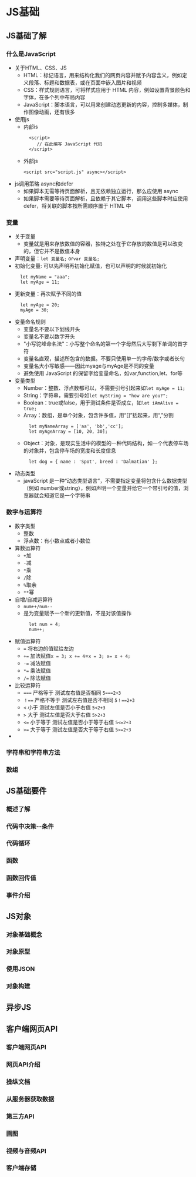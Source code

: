# JS基础
## JS基础了解
### 什么是JavaScript
* 关于HTML、CSS、JS
  * HTML：标记语言，用来结构化我们的网页内容并赋予内容含义，例如定义段落、标题和数据表，或在页面中嵌入图片和视频
  * CSS：样式规则语言，可将样式应用于 HTML 内容，例如设置背景颜色和字体，在多个列中布局内容
  * JavaScript：脚本语言，可以用来创建动态更新的内容，控制多媒体，制作图像动画，还有很多
* 使用js
  * 内部is
    ```
      <script>
         // 在此编写 JavaScript 代码
      </script>
    ``` 
  * 外部js
    ```
    <script src="script.js" async></script>
    ```
* js调用策略  async和defer
  * 如果脚本无需等待页面解析，且无依赖独立运行，那么应使用 async
  * 如果脚本需要等待页面解析，且依赖于其它脚本，调用这些脚本时应使用 defer，将关联的脚本按所需顺序置于 HTML 中
### 变量
* 关于变量
  * 变量就是用来存放数值的容器，独特之处在于它存放的数值是可以改变的，但它并不是数值本身 
* 声明变量：`let 变量名;` or`var 变量名;`
* 初始化变量: 可以先声明再初始化赋值，也可以声明的时候就初始化
  ```
    let myName = "aaa";
    let myAge = 11;
  ``` 
* 更新变量：再次赋予不同的值
  ```
    let myAge = 20;
    myAge = 30;
  ```  
* 变量命名规则
  * 变量名不要以下划线开头
  * 变量名不要以数字开头
  *  "小写驼峰命名法"：小写整个命名的第一个字母然后大写剩下单词的首字符
  * 变量名直观，描述所包含的数据。不要只使用单一的字母/数字或者长句
  * 变量名大小写敏感——因此myage与myAge是不同的变量
  * 避免使用 JavaScript 的保留字给变量命名，如var,function,let、for等
* 变量类型
  * Number：整数、浮点数都可以，不需要引号引起来如`let myAge = 11;`
  * String：字符串，需要引号如`let myString = "how are you?";`
  * Boolean：true或false，用于测试条件是否成立，如`let iAmAlive = true;`
  * Array：数组，是单个对象，包含许多值，用“[]”括起来，用“,”分割
    ```
      let myNameArray = ['aa', 'bb','cc'];
      let myAgeArray = [10, 20, 30];
    ```
  * Object：对象，是现实生活中的模型的一种代码结构，如一个代表停车场的对象并，包含停车场的宽度和长度信息
    ```
      let dog = { name : 'Spot', breed : 'Dalmatian' };
    ```
* 动态类型
  * javaScript 是一种“动态类型语言”，不需要指定变量将包含什么数据类型（例如 number或string），例如声明一个变量并给它一个带引号的值，浏览器就会知道它是一个字符串
### 数字与运算符
* 数字类型
  * 整数
  * 浮点数：有小数点或者小数位
* 算数运算符
  * `+`加
  * `-`减
  * `*`乘
  * `/`除
  * `%`取余
  * `**`幂
* 自增/自减运算符
  * `num++/num--`
  * 是为变量赋予一个新的更新值，不是对该值操作 
    ```
      let num = 4;
      num++;
    ```
* 赋值运算符
  * `=` 将右边的值赋给左边
  * `+=` 加法赋值`x = 3; x += 4`=`x = 3; x= x + 4;`
  * `-=` 减法赋值
  * `*=` 乘法赋值
  * `/=` 除法赋值
* 比较运算符
  * `===`  严格等于     测试左右值是否相同      `5===2+3` 
  * `！==` 严格不等于   测试左右值是否不相同     `5！==2+3` 
  * `<`    小于        测试左值是否小于右值     `5<2+3` 
  * `>`    大于        测试左值是否大于右值     `5>2+3` 
  * `<=`   小于等于    测试左值是否小于等于右值  `5<=2+3` 
  * `>=`   大于等于    测试左值是否大于等于右值  `5>=2+3` 
* 
### 字符串和字符串方法
### 数组
## JS基础要件
### 概述了解
### 代码中决策--条件
### 代码循环
### 函数
### 函数回传值
### 事件介绍
## JS对象
### 对象基础概念
### 对象原型
###
###
### 使用JSON
### 对象构建
## 异步JS
###
###
###
###
###
## 客户端网页API
### 客户端网页API
### 网页API介绍
### 操纵文档
### 从服务器获取数据
### 第三方API
### 画图
### 视频与音频API
### 客户端存储